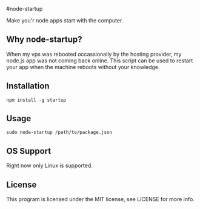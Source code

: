 #node-startup

Make you'r node apps start with the computer.

## Why node-startup?

When my vps was rebooted occassionally by the hosting provider, my node.js app was not coming back online. This script can be used to restart your app when the machine reboots without your knowledge.

## Installation

    npm install -g startup

## Usage

	sudo node-startup /path/to/package.json

## OS Support

Right now only Linux is supported.

## License

This program is licensed under the MIT license, see LICENSE for more info.
